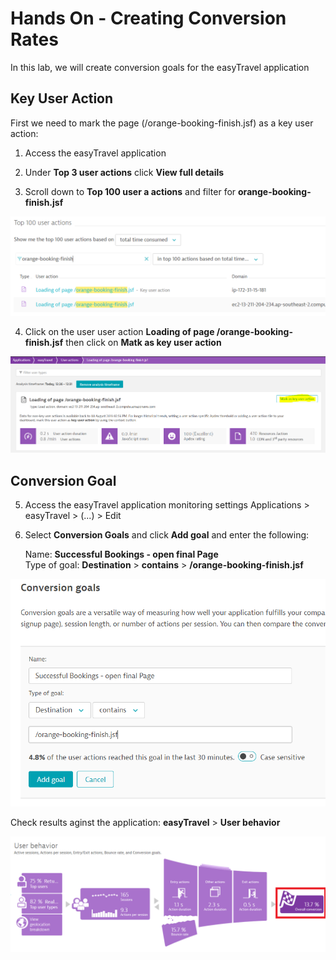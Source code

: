 # Hands On - Creating Conversion Rates

In this lab, we will create conversion goals for the easyTravel application

## Key User Action
First we need to mark the page (/orange-booking-finish.jsf) as a key user action:
1) Access the easyTravel application

2) Under **Top 3 user actions** click **View full details**

3) Scroll down to **Top 100 user a actions** and filter for **orange-booking-finish.jsf**

![Conversion Goal](/img/conversion_goal_filter.PNG)

4) Click on the user user action **Loading of page /orange-booking-finish.jsf** then click on **Matk as key user action**

![Conversion Goal](/img/conversion_goal_makua.PNG)

## Conversion Goal

5) Access the easyTravel application monitoring settings
  Applications > easyTravel > (...) > Edit

6) Select **Conversion Goals** and click **Add goal** and enter the following:

   Name: **Successful Bookings - open final Page**  
   Type of goal: **Destination** > **contains** > **/orange-booking-finish.jsf**  

![Conversion Goal](/img/conversion_goal.PNG)

Check results aginst the application: **easyTravel** > **User behavior**  

![Conversion Goal](/img/conversion_goal-done.PNG)
